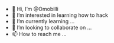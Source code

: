 - 👋 Hi, I’m @Omobilli
- 👀 I’m interested in learning how to hack
- 🌱 I’m currently learning ...
- 💞️ I’m looking to collaborate on ...
- 📫 How to reach me ...

<!---
Omobilli/Omobilli is a ✨ special ✨ repository because its `README.md` (this file) appears on your GitHub profile.
You can click the Preview link to take a look at your changes.
--->
